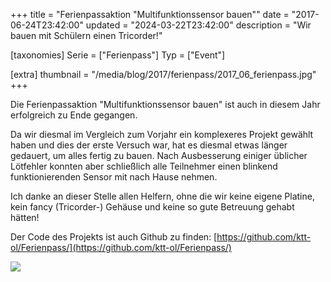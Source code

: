 +++
title = "Ferienpassaktion \"Multifunktionssensor bauen\""
date = "2017-06-24T23:42:00"
updated = "2024-03-22T23:42:00"
description = "Wir bauen mit Schülern einen Tricorder!"

[taxonomies]
Serie = ["Ferienpass"]
Typ = ["Event"]

[extra]
thumbnail = "/media/blog/2017/ferienpass/2017_06_ferienpass.jpg"
+++

Die Ferienpassaktion "Multifunktionssensor bauen" ist auch in diesem Jahr erfolgreich zu Ende gegangen.

Da wir diesmal im Vergleich zum Vorjahr ein komplexeres Projekt gewählt haben und dies der erste Versuch war, hat es
diesmal etwas länger gedauert, um alles fertig zu bauen. Nach Ausbesserung einiger üblicher Lötfehler konnten aber
schließlich alle Teilnehmer einen blinkend funktionierenden Sensor mit nach Hause nehmen.

Ich danke an dieser Stelle allen Helfern, ohne die wir keine eigene Platine, kein fancy (Tricorder-) Gehäuse und keine
so gute Betreuung gehabt hätten!

Der Code des Projekts ist auch Github zu
finden: [https://github.com/ktt-ol/Ferienpass/](https://github.com/ktt-ol/Ferienpass/)

![](/media/blog/2017/ferienpass/2017_06_ferienpass.jpg)
